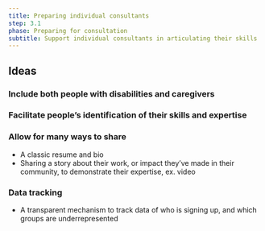 ```yaml
---
title: Preparing individual consultants
step: 3.1
phase: Preparing for consultation
subtitle: Support individual consultants in articulating their skills
---
```

## Ideas

### Include both people with disabilities and caregivers



### Facilitate people’s identification of their skills and expertise



### Allow for many ways to share

* A classic resume and bio
* Sharing a story about their work, or impact they’ve made in their community, to demonstrate their expertise, ex. video

### Data tracking

* A transparent mechanism to track data of who is signing up, and which groups are underrepresented
